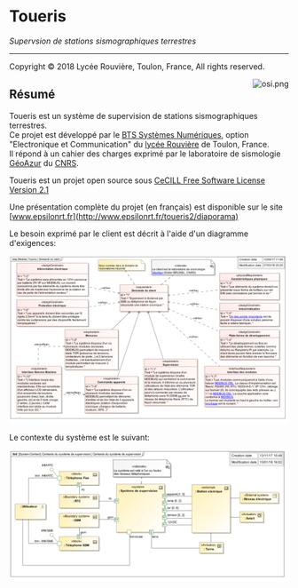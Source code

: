 # Toueris

*Supervsion de stations sismographiques terrestres*

---
Copyright © 2018 Lycée Rouvière, Toulon, France, All rights reserved.

<a href="http://www.cecill.info/licences/Licence_CeCILL_V2.1-en.html">
  <img src="https://raw.githubusercontent.com/epsilonrt/gxPL/master/doc/images/osi.png" alt="osi.png" align="right" valign="top">
</a>

## Résumé

Toueris est un système de supervision de stations sismographiques terrestres.  
Ce projet est développé par le [BTS Systèmes Numériques](http://www.lycee-rouviere.fr/index.php/superieur/b-t-s/systemes-numeriques-option-b), option "Electronique et Communication" du [lycée Rouvière](http://www.lycee-rouviere.fr) de Toulon, France.  
Il répond à un cahier des charges exprimé par le laboratoire de sismologie [GéoAzur](https://geoazur.oca.eu/fr/obs-sismo-geoazur) du [CNRS](http://www.cnrs.fr/index.html).

Toueris est un projet open source sous [CeCILL Free Software License Version 2.1](http://www.cecill.info/licences/Licence_CeCILL_V2.1-en.html)


Une présentation complète du projet (en français) est disponible sur le site [www.epsilonrt.fr](http://www.epsilonrt.fr/toueris2/diaporama)

Le besoin exprimé par le client est décrit à l'aide d'un diagramme d'exigences:

![Requirement Diagram](https://raw.githubusercontent.com/epsilonrt/toueris/master/engineering/images/Requirement_Diagram__Demande_du_client.png)

Le contexte du système est le suivant:

![Context Diagram](https://raw.githubusercontent.com/epsilonrt/toueris/master/engineering/images/SysML_Internal_Block_Diagram__STS_SN__Contexte_du_systeme_de_supervision.png)
